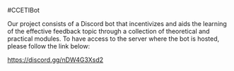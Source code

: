 #CCETIBot

Our project consists of a Discord bot that incentivizes and aids the learning of the effective feedback topic through a collection of theoretical and practical modules. To have access to the server where the bot is hosted, please follow the link below:

https://discord.gg/nDW4G3Xsd2
